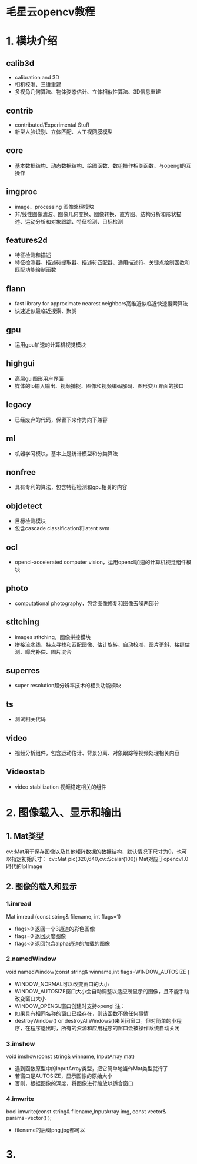# 毛星云opencv教程
# 1. 模块介绍
## calib3d
- calibration and 3D
- 相机校准、三维重建
- 多视角几何算法、物体姿态估计、立体相似性算法、3D信息重建
## contrib
- contributed/Experimental Stuff
- 新型人脸识别、立体匹配、人工视网膜模型
## core
- 基本数据结构、动态数据结构、绘图函数、数组操作相关函数、与opengl的互操作
## imgproc
- image、processing 图像处理模块
- 非/线性图像滤波、图像几何变换、图像转换、直方图、结构分析和形状描述、运动分析和对象跟踪、特征检测、目标检测
## features2d
- 特征检测和描述
- 特征检测器、描述符提取器、描述符匹配器、通用描述符、关键点绘制函数和匹配功能绘制函数
## flann
- fast library for approximate nearest neighbors高维近似临近快速搜索算法
- 快速近似最临近搜索、聚类
## gpu
- 运用gpu加速的计算机视觉模块
## highgui
- 高层gui图形用户界面
- 媒体的io输入输出、视频捕捉、图像和视频编码解码、图形交互界面的接口
## legacy
- 已经废弃的代码，保留下来作为向下兼容
## ml
- 机器学习模块，基本上是统计模型和分类算法
## nonfree
- 具有专利的算法，包含特征检测和gpu相关的内容
## objdetect
- 目标检测模块
- 包含cascade classification和latent svm
## ocl
- opencl-accelerated computer vision，运用opencl加速的计算机视觉组件模块
## photo
- computational photography，包含图像修复和图像去噪两部分
## stitching
- images stitching，图像拼接模块
- 拼接流水线、特点寻找和匹配图像、估计旋转、自动校准、图片歪斜、接缝估测、曝光补偿、图片混合
## superres
- super resolution超分辨率技术的相关功能模块
## ts
- 测试相关代码
## video
- 视频分析组件，包含运动估计、背景分离、对象跟踪等视频处理相关内容
## Videostab
- video stabilization 视频稳定相关的组件

# 2. 图像载入、显示和输出
## 1. Mat类型
cv::Mat用于保存图像以及其他矩阵数据的数据结构，默认情况下尺寸为0，也可以指定初始尺寸：
cv::Mat pic(320,640,cv::Scalar(100))
Mat对应于opencv1.0时代的IplImage

## 2. 图像的载入和显示
### 1.imread
Mat imread (const string& filename, int flags=1)
- flags>0 返回一个3通道的彩色图像
- flags=0 返回灰度图像
- flags<0 返回包含alpha通道的加载的图像
### 2.namedWindow
void namedWindow(const string& winname,int flags=WINDOW_AUTOSIZE )
- WINDOW_NORMAL可以改变窗口的大小
- WINDOW_AUTOSIZE窗口大小会自动调整以适应所显示的图像，且不能手动改变窗口大小
- WINDOW_OPENGL窗口创建时支持opengl
注：
- 如果具有相同名称的窗口已经存在，则该函数不做任何事情
- destroyWindow() or destroyAllWindows()来关闭窗口。但对简单的小程序，在程序退出时，所有的资源和应用程序的窗口会被操作系统自动关闭
### 3.imshow
void imshow(const string& winname, InputArray mat)
- 遇到函数原型中的InputArray类型，把它简单地当作Mat类型就行了
- 若窗口是AUTOSIZE，显示图像的原始大小
- 否则，根据图像的深度，将图像进行缩放以适合窗口
### 4.imwrite
bool imwrite(const string& filename,InputArray img, const vector<int>& params=vector<int>() );
- filename的后缀png,jpg都可以

# 3.

